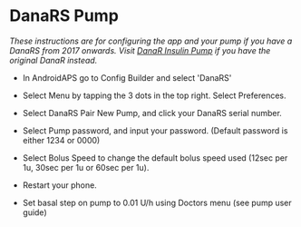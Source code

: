 # DanaRS Pump

_These instructions are for configuring the app and your pump if you have a DanaRS from 2017 onwards. Visit [DanaR Insulin Pump](DanaR-Insulin-Pump.md) if you have the original DanaR instead._

*  In AndroidAPS go to Config Builder and select 'DanaRS'

*  Select Menu by tapping the 3 dots in the top right. Select Preferences.

*  Select DanaRS Pair New Pump, and click your DanaRS serial number.

*  Select Pump password, and input your password. (Default password is either 1234 or 0000)

*  Select Bolus Speed to change the default bolus speed used (12sec per 1u, 30sec per 1u or 60sec per 1u).

*  Restart your phone.

*  Set basal step on pump to 0.01 U/h using Doctors menu (see pump user guide)
